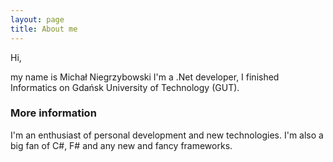 ```yaml
---
layout: page
title: About me
---
```


Hi,

my name is Michał Niegrzybowski I'm a .Net developer, I finished Informatics on Gdańsk University of Technology (GUT).

### More information

I'm an enthusiast of personal development and new technologies. I'm also a big fan of C#, F# and any new and fancy frameworks.